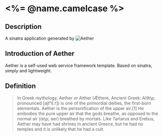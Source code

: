 # <%= @name.camelcase %>

## Description

A sinatra application generated by ![Aether](https://github.com/octomusic/aether)

## Introduction of Aether
Aether is a self-used web service framework template. Based on sinatra, simply and lightweight.

Definition
----------

> In Greek mythology, Aether or Aither (Æthere, Ancient Greek: Αἰθήρ, pronounced [ajtʰɛ̌ːr]) is one of the primordial deities, the first-born elementals. Aether is the personification of the upper air.[1] He embodies the pure upper air that the gods breathe, as opposed to the normal air (ἀήρ, aer) breathed by mortals. Like Tartarus and Erebus, Aether may have had shrines in ancient Greece, but he had no temples and it is unlikely that he had a cult.
